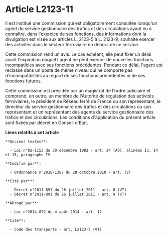# Article L2123-11

Il est institué une commission qui est obligatoirement consultée lorsqu'un agent du service gestionnaire des trafics et des
circulations ayant eu à connaître, dans l'exercice de ses fonctions, des informations dont la divulgation est visée aux
articles L. 2123-5 à L. 2123-9, souhaite exercer des activités dans le secteur ferroviaire en dehors de ce service. 

Cette commission rend un avis. Le cas échéant, elle peut fixer un délai avant l'expiration duquel l'agent ne peut exercer de
nouvelles fonctions incompatibles avec ses fonctions précédentes. Pendant ce délai, l'agent est reclassé dans un poste de
même niveau qui ne comporte pas d'incompatibilités au regard de ses fonctions précédentes ni de ses fonctions futures. 

Cette commission est présidée par un magistrat de l'ordre judiciaire et comprend, en outre, un membre de l'Autorité de
régulation des activités ferroviaires, le président de Réseau ferré de France ou son représentant, le directeur du service
gestionnaire des trafics et des circulations ou son représentant et un représentant des agents du service gestionnaire des
trafics et des circulations. Les conditions d'application du présent article sont fixées par décret en Conseil d'Etat.

**Liens relatifs à cet article**

	**Anciens textes**:

	  - Loi n°82-1153 du 30 décembre 1982 - art. 24 (Ab), alinéas 13, 14 et 15, paragraphe IV

	**Codifié par**:

	  - Ordonnance n°2010-1307 du 28 octobre 2010 - art. (V)

	**Cité par**:

	  - Décret n°2011-891 du 26 juillet 2011 - art. 8 (VT)
	  - Décret n°2011-891 du 26 juillet 2011 - art. 9 (VT)

	**Abrogé par**:

	  - Loi n°2014-872 du 4 août 2014 - art. 12

	**Cite**:

	  - Code des transports - art. L2123-5 (VT)
